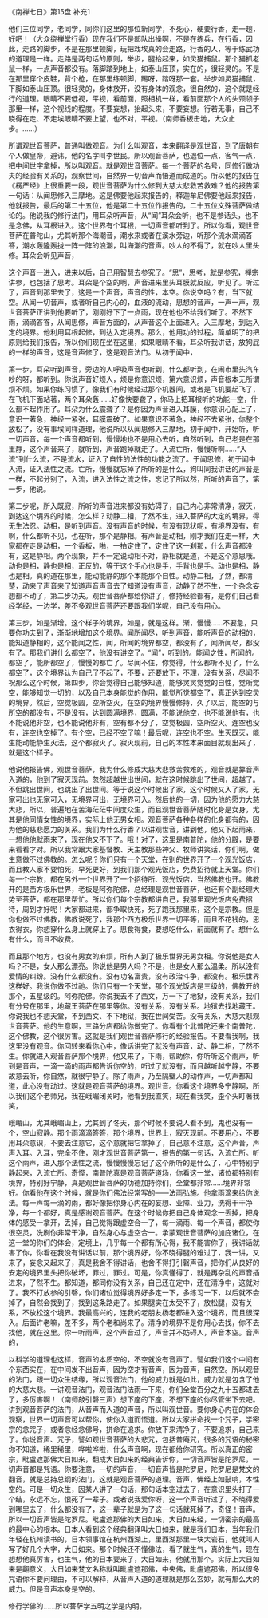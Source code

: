 
《南禅七日》第15盘 补充1

他们三位同学，老同学，同你们这里的那位新同学，不死心，硬要行香，走一趟，好吧！（大众绕禅堂行香）现在我们不是部队出操啊，不是在练兵，在行香，因此，走路的脚步，不是在那里顿脚，玩把戏埃真的会走路，行香的人，等于练武功的道理是一样。走路是两句话的原则，举步，腿抬起来，如灵猫捕鼠。那个猫抓老鼠一样，一点声音都没有。落脚踏到地上，如泰山压顶，实在的，很轻灵的。不是在那里穿个皮鞋，背个枪，在那里练顿脚，踢呀，踏呀那一套。举步如灵猫捕鼠，下脚如泰山压顶。很轻灵的，身体放开，没有身体的观念，很自然的，这个就是经行的道理。眼睛不要低视，平视，看前面，照相机一样，看前面那个人的头颈领子那里一样，这个视线的程度。不要妄想，抬起头来，不要妄想。行若无事，自己不晓得在走、不走埃眼睛不要上望，也不对，平视。（南师香板击地，大众止步。……）

所谓观世音菩萨，普通叫做观音。为什么叫观音，本来翻译是观世音，到了唐朝有个人做皇帝，避讳，他的名字叫李世民。所以观音菩萨，也退位一点，客气一点，把中间世字拿掉，所以叫观音。就是观世音菩萨。每一个菩萨的名号，同修行做功夫的经验有关系的，观察世间，自然界一切音声而悟道而成道的。所以他的报告在《楞严经》上很重要一段，观世音菩萨为什么修到大慈大悲救苦救难？他的报告第一句话：从闻思修入三摩地。这是佛要他起来报告的，释迦牟尼佛要他起来报告，他就报告，最后的第二十五位，他是第二十五位作报告的，二十五位文殊菩萨做结论的。他说我的修行法门，用耳朵听声音，从“闻”耳朵会听，也不是参话头，也不是念佛，从耳根进入。这个世界有个耳根，一切声音都听到了。所以你看，观世音菩萨在普陀山，尤其听那个海潮音，潮水来或者在溪水旁边，听那个流水滴滴答答，潮水轰隆轰拢一阵一阵的浪潮，叫海潮的音声。吵人的不得了，就在吵人里头修。耳朵会听见声音，

这个声音一进入，进来以后，自己用智慧去参究了。“思”，思考，就是参究，禅宗讲参，也包括了思考。耳朵是个空的啊，声音进来里头耳膜就反应，听见了。听过了，声音到那里去了，这是一个声音，声音的性，本空。你说空吗？有，当下就空。从闻一切音声，或者听自己内心的，血液的流动，思想的音声，一声一声，观世音菩萨正讲到他要听了，刚刚好下了一点雨，现在他也不给我们听了。不然下雨，滴滴答答，从闻思修，声音方面的，从声音这个上面进入。入三摩地，到达入定的境界。他利用耳根起修，到达入定境界。那么，他用功的过程，简单明了的把原则给我们报告，所以你们现在坐在这里，如果眼睛不看，耳朵听我讲话，放狗屁的一样的声音，这是音声修了，这是观音法门。从初于闻中，

第一步，耳朵听到声音，旁边的人呼吸声音也听到，什么都听到，在闹市里头汽车吵的呀，都听到。你说声音好烦人，烦是你意识烦，第六意识烦，声音根本无所谓烦不烦。如果你练习惯了，像我们有时候经过那个机器间，或者是飞机要起飞了，在飞机下面站著，两个耳朵轰……好像快要聋了，你马上把耳根听的功能一空，什么都不起作用了。耳朵为什么震聋了？是你因为声音进入耳膜，你意识心配上了，意识一著急，神经一紧张，耳膜震破了。如果意识不著急，神经不去紧张，你整个放松了，没有事埃同样道理，他说所以从闻思修入三摩地，初于闻中，开始听，听一切声音，每一个声音都听到，慢慢地也不是用心去听，自然听到，自己老是在那里静，这个声音来了，就听到，声音跑掉就走了。入流亡所，慢慢听啊……“入流”到什么流，不是流水，证入了自性的法性的功能之流了。于闻思修，初于闻中入流，证入法性之流。亡所，慢慢就忘掉了所听的是什么，狗叫同我讲话的声音是一样，不起分别了，入流，进入法性之流之性，忘记了所以然，所听的声音了，第一步，他说。

第二步呢，所入既寂，所听的声音进来都没有妨碍了，自己内心非常清净，寂灭，到达这个境界的时候，怎么样？动静二相，了然不生，进入菩萨的大定的境界，得无生法忍。动相，是听到声音。没有声音的时候，有没有现状呢，有境界没有，有啊，什么都听不见，也在听，那个是静相。有声音是动相，刚才我们在走一样，大家都在走是动相，一个香板，啪，一拍定住了，定住了这一刹那，什么声音都没有，这是静相。两个现象，并不一定说动相不对，静相就是道，不是这个意思哦。动也是相，静也是相，正反的，等于这个手心也是手，手背也是手。动也是相，静也是相。真的道在那里，能动能静的那个本能那个自性。动静二相，了然，都清楚，动来了声音来了知道声音声音去了知道没有声音，动静了然不生，一个杂念妄想都不动了，第二步功夫。观世音菩萨都给你讲了，修持经验都有，是你们自己看经学经，一边学，差不多观世音菩萨还要跟我们学呢，自己没有用心。

第三步，如是渐增。这个样子的境界，如是，就是这样。渐，慢慢……不要急，只要你功夫到了，渐渐地增加这个境界。闻所闻尽，听到声音，能听声音的动相的，能知道静相的，这个能闻之性，闻，所闻的境界都空，都没有了，闻所闻尽，都没有了。那我们讲什么都空了，他没有讲空了。“闻”，听到的。能闻之性，所闻的。都空了，能所都空了，慢慢的都亡了。尽闻不住，你觉得，什么都听不见了，什么都空了，这个境界认为自己了不起了，不要，还要放下，不理，没有关系，尽闻不祝那么这个时候，第四步，你会觉得自己能够知道，能够灵灵觉觉的自性，觉所觉空，能够知觉一切的，以及自己本身能觉的作用，能觉所觉都空了，真正达到空灵的境界。然后，空觉极圆，空所空灭，在空的境界慢慢修持，久了以后，能空的与所空的都没有，不是没有，达到圆满境界，圆满，不能说他空，也不能说他有，也不能说他非空，也不能说他非有，空有都不分了，空觉极圆，空所空灭。连空也没有，连空也空掉了。有个空，已经不空了嘛！最后呢，连空也不空。生灭既灭，能生能动能静生灭法，这个都寂灭了。寂灭现前，自己的本性本来面目就现出来了，就是这个样子。

他说他报告佛，观世音菩萨，我为什么修成大慈大悲救苦救难的，观音就是靠音声入道的，他到了寂灭现前。忽然超越世出世间，就在这时候跳出了世间，超越了。不但跳出世间，也跳出了出世间。等于说这个时候出了家，这个时候又入了家，无家可出也无家可入，无境界可出，无境界可入。然后他的一切，因为他的愿力大慈大悲，所以，普遍地在苦海茫茫中间度众生，而且观世音菩萨随时化身是女身，尤其是他同情女性的境界，实际上他无男女相。观音菩萨各种各样的化身都有的，因为他的慈悲愿力的关系。我们为什么行香？以讲观世音，讲到他，他又下起雨来，一想他他就雨来了，现在他又不下了。哦！对了，这里是南普陀，他的分殿，是要来看看才对。所以我常跟大家基督教、天主教那些神父、牧师讲笑话，你们啊，做生意做不过佛教的。怎么呢？你们只有一个天堂，在别的世界开了一个观光饭店，而且教人家不要怕死，早死更好，到我们那个观光饭店，免费招待就上天堂。你们每一个宗教，都在另外一个世界开了一个招待所、观光饭店，当然佛教也开。佛教开的是西方极乐世界，老板是阿弥陀佛，总经理是观世音菩萨，也还有个副经理大势至菩萨，都在那里帮忙。所以你们每个宗教都讲自己，我那里观光饭店免费招待，周到才好呢！大家都进来，都争取快死，死了跑我那里来，这个是宗教。但是你也做不过佛教，佛教说死了，我那个西方极乐世界一切平等，而且不花钱的，思衣得衣，你想穿什么身上就穿上了。思食得食，要想吃什么，前面就有了。想什么有什么，而且不收费。

而且那个地方，也没有男女的麻烦，所有人到了极乐世界无男女相。你说他是女人吗？不是，女人那么漂亮。你说他是男人吗？不是，也是女人那么温柔。所以没有爱情的纠纷。没有什么都没有。没有功名富贵，没有政治斗争，都没有。极乐世界这样好。我说你做不过祂。你们只有一个天堂，那个观光饭店是三级的，佛教开的那个，五星级的。阿弥陀佛。你说我去不了西文，万一下了地狱，没有关系，我们有分号在那里，地藏王菩萨在那里等你。没有关系，没有关系。地狱去找地藏王。你说我也不想天堂，不到西文、不下地狱，我在世间受苦。没有关系，大慈大悲观世音菩萨。他的生意啊，三路分店都给你做完了。你看有个北普陀还来个南普陀，这个佛教，这个很厉害。这就是我们观世音菩萨修行的经验报告。不要看我啊，我这里没有观音。你回转来看你心中，像话讲完了就没有声音，动、静二相，了然不生。你就进入观音菩萨那个境界，他又来了，下雨，帮助你，你听听这个雨声，听到是音声，一滴一滴的雨声都告诉你空的，听过了就没有，而且越听越宁静，不要故意去听，你自然，就很宁静了。除了雨声，乃至隔壁人的动作声，一切声都知道，此心没有动过。这就是观音菩萨的境界。观世音。你看这个境界多宁静啊，所以我们这个老师兄，我在峨嵋闭关时，他看到我直笑，现在看我笑，歪个头盯著我笑，

峨嵋山，尤其峨嵋山上，尤其到了冬天，那个时候不要说人看不到，鬼也没有一个，空山寂静。那个雨滴滴答答，那个境界，世界上，寂灭现前。不要用心，不要用耳朵意识，不要去注意它，这个意就把它拿掉了，自己意不注意，这个声音，声声入耳。入耳，完全不住，刚才观世音菩萨第一，报告的第一句话，入流亡所。听这个雨声，进入那个法性之流，慢慢慢慢忘记了这个所听的是什么了，心中特别宁静起来，入流亡所。奇怪，南普陀真是观音菩萨道场，你看这一堂，诸位都特别有境界，特别好宁静，真是观世音菩萨的功德加持你们，全堂都非常……境界非常好。你看他在这个时候，就是你们佛法经常写的——法雨弘施。他拿雨滴来给你说法。每一声每一滴的雨，都好像把你身心内在的妄想、业障、业力，洗得干干净净，每一个都好，真是感谢观音菩萨。在这个时候你把自己身体观念一丢掉，把身体的感受一拿开，丢掉，自己觉得跟虚空合一了，每一滴雨、每一个声音，都使你很空灵，洗刷你非常干净，自然身心与虚空合一。承蒙观世音菩萨的加庇诸位，在这一堂的你们的体会，定境上，几乎每一个都有所心得，我不能害你了，我讲话就害了你，你看在我没有讲话以前，那个境界好，你不晓得腿的难过了，我一讲，又来了，妄念又起来了，真是我舍不得讲话，也舍不得打引磬声音，把你们从良好的安定的境界里头把你破坏，罪过，罪过。可是，你真懂得了，就是再杂乱的声音插进来，了然不生。都知道，都同你没有关系，自己还在定中，还在清净中，这就对了。我不打放参的引磬，你们诸位觉得境界好多定一下，多练习一下，以后就不会掉了，自然会找到了，找到这条路走了。如果腿实在太受不了，放松腿，没有关系，不放松这个境界。我最高兴的，连我的老朋友杨老都进入这个境界，而且很深入。后面许老嘛，差不多，两个老和尚来了。清净的境界不是你用心去找，你不去找他，就在这里。你一听雨声，这个声音过了，声音并不妨碍人，声音本空。音声的，

以科学的道理也这样，音声的本质空的，不空就没有音声了。譬如我们这个中间有个东西实在，在中间发不出音声，因为空才有音声，因为音声，自然空。所以观音的法门，跟一切众生结缘，所以观音法门，他的威力就是如此，威力就是包含了他的大慈大悲。一讲观音法门，观音法门法雨一下来，你们全堂百分之九十五都进去了，多厉害啊！（南师敲引磬三声）想下座的下座，不想下座的你尽管坐下去吧。讲到观音菩萨的法门，从音声而入道的声音，所以叫观世音。要你身心内在的体会观察，世界一切声音可以帮你，使你入道而悟道。所以大家拼命找一个咒子，学密宗的念咒子，或者念经念佛号，拼命在追求。你放下来清净了，不要追求，自己来了。你说音声、咒子，譬如观世音菩萨的大悲咒，包括普庵咒，很多的咒语的秘密你不知道，稀里稀里，哗啦哗啦，什么声音啊，现在都给你研究。所以真正的密宗，毗盧遮那佛大日如来，翻成大日如来的经典告诉你，一切音声皆是陀罗尼，一切声音都是咒语。你要注意，一切的声音，一切音声皆是陀罗尼，陀罗尼是梵文的翻音，就是总持总纲的法门，这就是观音菩萨的道理。音声，佛经上如鼓响，本性空的。可是一切众生，因某人讲了一句话，那句话本空过去了，在意识里头打了一个结，永远不忘，恨死了一辈子。或者说我爱你呀，这一个声音听过了，不晓得爱到哪里去了，什么都没有了，这一辈子就是为了这一句话就死掉了，奇怪！音声。所以一切音声皆是陀罗尼。毗盧遮那佛的大日如来，大日如来经，一切密宗的最高的最中心的根本。日本人看到这个经典翻译叫大日如来，就是我们日本，当年我们年轻在杭州读书的，日本领事馆在杭州西湖上，里西湖那里一块大岩石，他就叫人写了好几个大字，大日如来。那个时候还不懂佛法，看了就生气，真的生气，现在想想他真厉害，也生气，他的日本要来了，大日如来，他就用那个。实际上大日如来是翻意义，大日如来梵文名称就叫毗盧遮那佛，中央佛，毗盧遮那佛，所以很多咒语你不要问理由，不可以解释，从音声入道的道理就是那么玄妙，就有那么大的威力。但是音声本身是空的。

修行学佛的……所以菩萨学五明之学是内明，